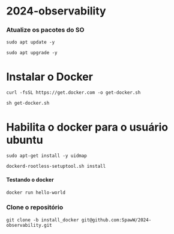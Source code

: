 # 2024-observability

### Atualize os pacotes do SO

```
sudo apt update -y 

sudo apt upgrade -y
```


# Instalar o Docker

```
curl -fsSL https://get.docker.com -o get-docker.sh

sh get-docker.sh
```

# Habilita o docker para o usuário ubuntu 

```
sudo apt-get install -y uidmap

dockerd-rootless-setuptool.sh install
```

#### Testando o docker 

```
docker run hello-world
```

### Clone o repositório

```
git clone -b install_docker git@github.com:SpawW/2024-observability.git
```
